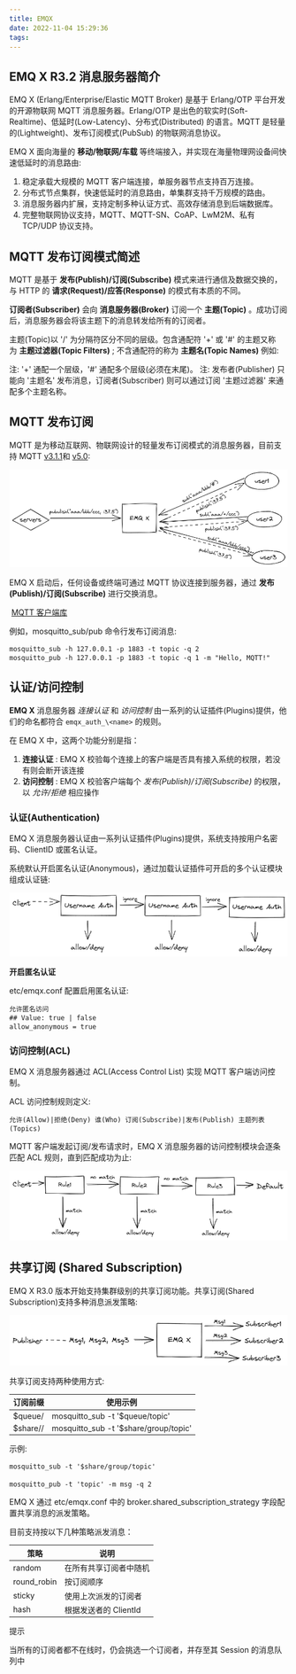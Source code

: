 ```yaml
---
title: EMQX
date: 2022-11-04 15:29:36
tags:
---
```


## EMQ X R3.2 消息服务器简介

EMQ X (Erlang/Enterprise/Elastic MQTT Broker) 是基于 Erlang/OTP 平台开发的开源物联网 MQTT 消息服务器。Erlang/OTP 是出色的软实时(Soft-Realtime)、低延时(Low-Latency)、分布式(Distributed) 的语言。MQTT 是轻量的(Lightweight)、发布订阅模式(PubSub) 的物联网消息协议。

<!--more-->

EMQ X 面向海量的 **移动/物联网/车载** 等终端接入，并实现在海量物理网设备间快速低延时的消息路由:

1. 稳定承载大规模的 MQTT 客户端连接，单服务器节点支持百万连接。
2. 分布式节点集群，快速低延时的消息路由，单集群支持千万规模的路由。
3. 消息服务器内扩展，支持定制多种认证方式、高效存储消息到后端数据库。
4. 完整物联网协议支持，MQTT、MQTT-SN、CoAP、LwM2M、私有 TCP/UDP 协议支持。

## MQTT 发布订阅模式简述

MQTT 是基于 **发布(Publish)/订阅(Subscribe)** 模式来进行通信及数据交换的，与 HTTP 的 **请求(Request)/应答(Response)** 的模式有本质的不同。

**订阅者(Subscriber)** 会向 **消息服务器(Broker)** 订阅一个 **主题(Topic)** 。成功订阅后，消息服务器会将该主题下的消息转发给所有的订阅者。

主题(Topic)以 '/' 为分隔符区分不同的层级。包含通配符 '+' 或 '#' 的主题又称为 **主题过滤器(Topic Filters)** ; 不含通配符的称为 **主题名(Topic Names)** 例如:

注: '+' 通配一个层级，'#' 通配多个层级(必须在末尾)。 注: 发布者(Publisher) 只能向 '主题名' 发布消息，订阅者(Subscriber) 则可以通过订阅 '主题过滤器' 来通配多个主题名称。

## MQTT 发布订阅

MQTT 是为移动互联网、物联网设计的轻量发布订阅模式的消息服务器，目前支持 MQTT [v3.1.1](http://docs.oasis-open.org/mqtt/mqtt/v3.1.1/mqtt-v3.1.1.html)和 [v5.0](http://docs.oasis-open.org/mqtt/mqtt/v5.0/mqtt-v5.0.html):

![MQTT pub/sub](/pic/mqtt-pubsub-2022-11-02-1413.png)

EMQ X 启动后，任何设备或终端可通过 MQTT 协议连接到服务器，通过 **发布(Publish)/订阅(Subscribe)** 进行交换消息。

 [MQTT 客户端库](https://github.com/mqtt/mqtt.github.io/wiki/libraries)

例如，mosquitto_sub/pub 命令行发布订阅消息:

```
mosquitto_sub -h 127.0.0.1 -p 1883 -t topic -q 2
mosquitto_pub -h 127.0.0.1 -p 1883 -t topic -q 1 -m "Hello, MQTT!"
```

## 认证/访问控制

**EMQ X** 消息服务器 *连接认证* 和 *访问控制* 由一系列的认证插件(Plugins)提供，他们的命名都符合 `emqx_auth_\<name>` 的规则。

在 EMQ X 中，这两个功能分别是指：

1. **连接认证** : EMQ X 校验每个连接上的客户端是否具有接入系统的权限，若没有则会断开该连接
2. **访问控制** : EMQ X 校验客户端每个 *发布(Publish)/订阅(Subscribe)* 的权限，以 *允许/拒绝* 相应操作

### 认证(Authentication)

EMQ X 消息服务器认证由一系列认证插件(Plugins)提供，系统支持按用户名密码、ClientID 或匿名认证。

系统默认开启匿名认证(Anonymous)，通过加载认证插件可开启的多个认证模块组成认证链:

![the-certification-chain](/pic/the-certification-chain_2022-11-04.png)

**开启匿名认证**

etc/emqx.conf 配置启用匿名认证:

```
允许匿名访问
## Value: true | false
allow_anonymous = true
```

### 访问控制(ACL)

EMQ X 消息服务器通过 ACL(Access Control List) 实现 MQTT 客户端访问控制。

ACL 访问控制规则定义:

```
允许(Allow)|拒绝(Deny) 谁(Who) 订阅(Subscribe)|发布(Publish) 主题列表(Topics)
```

MQTT 客户端发起订阅/发布请求时，EMQ X 消息服务器的访问控制模块会逐条匹配 ACL 规则，直到匹配成功为止:

![ACL](/pic/ACL-20221104.png)

## 共享订阅 (Shared Subscription)

EMQ X R3.0 版本开始支持集群级别的共享订阅功能。共享订阅(Shared Subscription)支持多种消息派发策略:

![Shared-subscription](/pic/Shared-subscription-202211041810.png)

共享订阅支持两种使用方式:

| 订阅前缀            | 使用示例                                  |
| --------------- | ------------------------------------- |
| $queue/         | mosquitto_sub -t '$queue/topic'       |
| $share/<group>/ | mosquitto_sub -t '$share/group/topic' |

示例:

```
mosquitto_sub -t '$share/group/topic'

mosquitto_pub -t 'topic' -m msg -q 2
```

EMQ X 通过 etc/emqx.conf 中的 broker.shared_subscription_strategy 字段配置共享消息的派发策略。

目前支持按以下几种策略派发消息：

| 策略          | 说明              |
| ----------- | --------------- |
| random      | 在所有共享订阅者中随机     |
| round_robin | 按订阅顺序           |
| sticky      | 使用上次派发的订阅者      |
| hash        | 根据发送者的 ClientId |

提示

当所有的订阅者都不在线时，仍会挑选一个订阅者，并存至其 Session 的消息队列中
